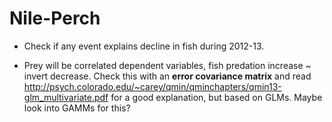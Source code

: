 # Nile-Perch

* Check if any event explains decline in fish during 2012-13.


* Prey will be correlated dependent variables, fish predation increase ~ invert decrease. Check this with an **error covariance
matrix** and read http://psych.colorado.edu/~carey/qmin/qminchapters/qmin13-glm_multivariate.pdf for a good explanation, but based on GLMs. Maybe look into GAMMs for this?

